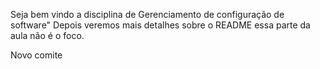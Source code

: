 Seja bem vindo a disciplina de Gerenciamento de configuração de software"
      Depois veremos mais detalhes sobre o README essa parte da aula não é o foco.

Novo comite
